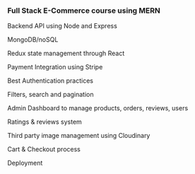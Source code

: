 ### Full Stack E-Commerce course using MERN

<p>Backend API using Node and Express</p>
<p>MongoDB/noSQL</p>
<p>Redux state management through React</p>
<p>Payment Integration using Stripe</p>
<p>Best Authentication practices</p>
<p>Filters, search and pagination</p>
<p>Admin Dashboard to manage products, orders, reviews, users</p>
<p>Ratings & reviews system</p>
<p>Third party image management using Cloudinary</p>
<p>Cart & Checkout process</p>
<p>Deployment</p>
